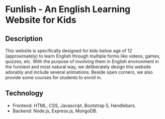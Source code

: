 # Funlish - An English Learning Website for Kids

## Description
This website is specifically designed for kids below age of 12 (approximately) to learn English through multiple forms like videos, games, quizzes, etc.
With the purpose of involving them in English environment in the funniest and most natural way, we deliberately design this website adorably and include several animations.
Beside open corners, we also provide some courses for students to enroll in.

## Technology
- Frontend: HTML, CSS, Javascript, Bootstrap 5, Handlebars.
- Backend: Node.js, Express.js, MongoDB.
